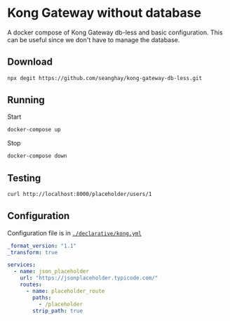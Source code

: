 # Kong Gateway without database

A docker compose of Kong Gateway db-less and basic configuration. This can be useful since we don't have to manage the database. 

## Download

```bash
npx degit https://github.com/seanghay/kong-gateway-db-less.git
```

## Running

Start

```bash
docker-compose up
```

Stop

```bash
docker-compose down
```

## Testing

```bash
curl http://localhost:8000/placeholder/users/1
```


## Configuration

Configuration file is in [`./declarative/kong.yml`](./declarative/kong.yml)


```yml
_format_version: "1.1"
_transform: true

services:
  - name: json_placeholder
    url: "https://jsonplaceholder.typicode.com/"
    routes:
      - name: placeholder_route
        paths:
          - /placeholder         
        strip_path: true
```